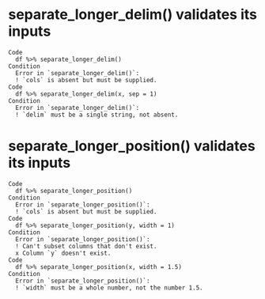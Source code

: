 # separate_longer_delim() validates its inputs

    Code
      df %>% separate_longer_delim()
    Condition
      Error in `separate_longer_delim()`:
      ! `cols` is absent but must be supplied.
    Code
      df %>% separate_longer_delim(x, sep = 1)
    Condition
      Error in `separate_longer_delim()`:
      ! `delim` must be a single string, not absent.

# separate_longer_position() validates its inputs

    Code
      df %>% separate_longer_position()
    Condition
      Error in `separate_longer_position()`:
      ! `cols` is absent but must be supplied.
    Code
      df %>% separate_longer_position(y, width = 1)
    Condition
      Error in `separate_longer_position()`:
      ! Can't subset columns that don't exist.
      x Column `y` doesn't exist.
    Code
      df %>% separate_longer_position(x, width = 1.5)
    Condition
      Error in `separate_longer_position()`:
      ! `width` must be a whole number, not the number 1.5.

